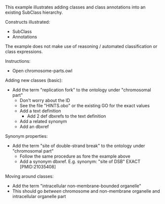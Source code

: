 This example illustrates adding classes and class annotations into an existing SubClass hierarchy.

Constructs illustrated:

 * SubClass
 * Annotations

The example does not make use of reasoning / automated classification or class expressions.

Instructions:

 * Open chromosome-parts.owl

Adding new classes (basic):

 * Add the term "replication fork" to the ontology under "chromosomal part"
    * Don't worry about the ID
    * See the file "HINTS.obo" or the existing GO for the exact values
    * Add a text definition
       * Add 2 def dbxrefs to the text definition
    * Add a related synonym
    * Add an dbxref

Synonym properties:

 * Add the term "site of double-strand break" to the ontology under "chromosomal part"
    * Follow the same procedure as fore the example above
    * Add a synonym dbxref. E.g. synonym: "site of DSB" EXACT [PMID:21035408]

Moving around classes:

 * Add the term "intracellular non-membrane-bounded organelle"
 * This should go *between* chromosome and non-membrane organelle and intracellular organelle part
